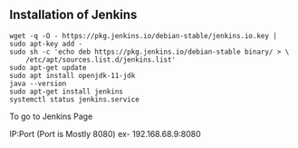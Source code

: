 ## Installation of Jenkins



```
wget -q -O - https://pkg.jenkins.io/debian-stable/jenkins.io.key | sudo apt-key add -
sudo sh -c 'echo deb https://pkg.jenkins.io/debian-stable binary/ > \
    /etc/apt/sources.list.d/jenkins.list'
sudo apt-get update
sudo apt install openjdk-11-jdk
java --version
sudo apt-get install jenkins
systemctl status jenkins.service
```

To go to Jenkins Page 

IP:Port (Port is Mostly 8080)
ex- 192.168.68.9:8080
